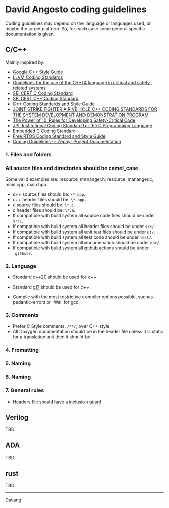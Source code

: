 # David Angosto coding guidelines

Coding guidelines may depend on the language or languages used, or maybe the target platform.
So, for each case some general specific documentation is given.

## C/C++

Mainly inspired by:

* [Google C++ Style Guide](https://google.github.io/styleguide/cppguide.html)
* [LLVM Coding Standards](https://llvm.org/docs/CodingStandards.html)
* [Guidelines for the use of the C++14 language in critical and safety-related systems](https://www.autosar.org/fileadmin/standards/R22-11/AP/AUTOSAR_RS_CPP14Guidelines.pdf)
* [SEI CERT C Coding Standard](https://wiki.sei.cmu.edu/confluence/display/c/SEI+CERT+C+Coding+Standard)
* [SEI CERT C++ Coding Standard](https://wiki.sei.cmu.edu/confluence/display/cplusplus)
* [C++ Coding Standards and Style Guide](https://ntrs.nasa.gov/api/citations/20080039927/downloads/20080039927.pdf)
* [JOINT STRIKE FIGHTER AIR VEHICLE C++ CODING STANDARDS FOR THE SYSTEM DEVELOPMENT AND DEMONSTRATION PROGRAM](https://www.stroustrup.com/JSF-AV-rules.pdf)
* [The Power of 10: Rules for Developing Safety-Critical Code](https://web.eecs.umich.edu/~imarkov/10rules.pdf)
* [JPL Institutional Coding Standard for the C Programming Language](https://web.archive.org/web/20111015064908/http://lars-lab.jpl.nasa.gov/JPL_Coding_Standard_C.pdf)
* [Embedded C Coding Standard](https://barrgroup.com/sites/default/files/barr_c_coding_standard_2018.pdf)
* [Free RTOS Coding Standard and Style Guide](https://www.freertos.org/FreeRTOS-Coding-Standard-and-Style-Guide.html)
* [Coding Guidelines — Zephyr Project Documentation](https://docs.zephyrproject.org/latest/contribute/coding_guidelines/index.html#coding-guidelines)

### 1. Files and folders

### All source files and directories should be camel_case.

Some valid examples are: resource_mananger.h, resource_mananger.c, main.cpp, main.hpp.

* _c++_ source files should be: `\*.cpp`.
* _c++_ header files should be: `\*.hpp`.
* _c_ source files should be: `\*.c`.
* _c_ header files should be: `\*.h`.
* If compatible with build system all source code files should be under `src/`.
* If compatible with build system all header files should be under `src/`.
* If compatible with build system all unit test files should be under `ut/`.
* If compatible with build system all test code should be under `test/`.
* If compatible with build system all documenation should be under `doc/`.
* If compatible with build system all github actions should be under `.github/`.

### 2. Language

* Standard [c++20](https://en.cppreference.com/w/cpp/20) should be used for _c++_.
* Standard [c17](https://en.cppreference.com/w/c/17) should be used for _c++_.

* Compile with the most restrictive compiler options possible, suchas -pedantic-errors or -Wall for gcc.


### 3. Comments
* Prefer C Style comments, `/**/`, over C++ style.
* All Doxygen documentation should be in the header file unless it is static for a translation unit then it should be

### 4. Fromatting

### 5. Naming

### 6. Naming

### 7. General rules

* Headers file should have a inclusion guard



## Verilog
TBD.

## ADA
TBD.

## rust
TBD.

---
Davang